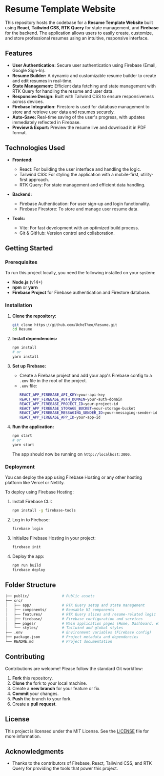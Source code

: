# Resume Template Website

This repository hosts the codebase for a **Resume Template Website** built using **React**, **Tailwind CSS**, **RTK Query** for state management, and **Firebase** for the backend. The application allows users to easily create, customize, and store professional resumes using an intuitive, responsive interface.


## Features

- **User Authentication:** Secure user authentication using Firebase (Email, Google Sign-In).
- **Resume Builder:** A dynamic and customizable resume builder to create and edit resumes in real-time.
- **State Management:** Efficient data fetching and state management with RTK Query for handling the resume and user data.
- **Responsive Design:** Built with Tailwind CSS to ensure responsiveness across devices.
- **Firebase Integration:** Firestore is used for database management to store and retrieve user data and resumes securely.
- **Auto-Save:** Real-time saving of the user's progress, with updates immediately reflected in Firebase.
- **Preview & Export:** Preview the resume live and download it in PDF format.
  
## Technologies Used

- **Frontend:**
  - React: For building the user interface and handling the logic.
  - Tailwind CSS: For styling the application with a mobile-first, utility-first approach.
  - RTK Query: For state management and efficient data handling.
  
- **Backend:**
  - Firebase Authentication: For user sign-up and login functionality.
  - Firebase Firestore: To store and manage user resume data.
  
- **Tools:**
  - Vite: For fast development with an optimized build process.
  - Git & GitHub: Version control and collaboration.

## Getting Started

### Prerequisites

To run this project locally, you need the following installed on your system:
- **Node.js** (v14+)
- **npm** or **yarn**
- **Firebase Project** for Firebase authentication and Firestore database.

### Installation

1. **Clone the repository:**
   ```bash
   git clone https://github.com/UcheTheo/Resume.git
   cd Resume
   ```

2. **Install dependencies:**
   ```bash
   npm install
   # or
   yarn install
   ```

3. **Set up Firebase:**
   - Create a Firebase project and add your app's Firebase config to a `.env` file in the root of the project.
   - `.env` file:
     ```bash
     REACT_APP_FIREBASE_API_KEY=your-api-key
     REACT_APP_FIREBASE_AUTH_DOMAIN=your-auth-domain
     REACT_APP_FIREBASE_PROJECT_ID=your-project-id
     REACT_APP_FIREBASE_STORAGE_BUCKET=your-storage-bucket
     REACT_APP_FIREBASE_MESSAGING_SENDER_ID=your-messaging-sender-id
     REACT_APP_FIREBASE_APP_ID=your-app-id
     ```

4. **Run the application:**
   ```bash
   npm start
   # or
   yarn start
   ```

   The app should now be running on `http://localhost:3000`.

### Deployment

You can deploy the app using Firebase Hosting or any other hosting platform like Vercel or Netlify.

To deploy using Firebase Hosting:

1. Install Firebase CLI:
   ```bash
   npm install -g firebase-tools
   ```

2. Log in to Firebase:
   ```bash
   firebase login
   ```

3. Initialize Firebase Hosting in your project:
   ```bash
   firebase init
   ```

4. Deploy the app:
   ```bash
   npm run build
   firebase deploy
   ```

## Folder Structure

```bash
├── public/               # Public assets
├── src/
│   ├── app/              # RTK Query setup and state management
│   ├── components/       # Reusable UI components
│   ├── features/         # RTK Query slices and resume-related logic
│   ├── firebase/         # Firebase configuration and services
│   ├── pages/            # Main application pages (Home, Dashboard, etc.)
│   └── styles/           # Tailwind and global styles
├── .env                  # Environment variables (Firebase config)
├── package.json          # Project metadata and dependencies
└── README.md             # Project documentation
```

## Contributing

Contributions are welcome! Please follow the standard Git workflow:

1. **Fork** this repository.
2. **Clone** the fork to your local machine.
3. Create a **new branch** for your feature or fix.
4. **Commit** your changes.
5. **Push** the branch to your fork.
6. Create a **pull request**.

## License

This project is licensed under the MIT License. See the [LICENSE](LICENSE) file for more information.

## Acknowledgments

- Thanks to the contributors of Firebase, React, Tailwind CSS, and RTK Query for providing the tools that power this project.
